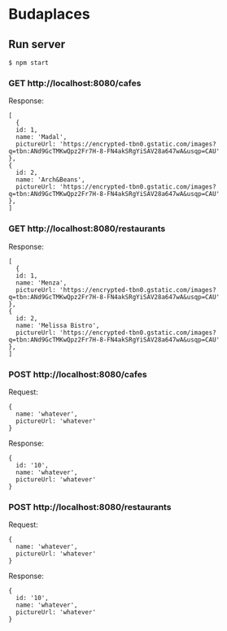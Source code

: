 # Budaplaces

## Run server
```
$ npm start
```

### GET http://localhost:8080/cafes
Response:
```
[
  {
  id: 1,
  name: 'Madal',
  pictureUrl: 'https://encrypted-tbn0.gstatic.com/images?q=tbn:ANd9GcTMKwQpz2Fr7H-8-FN4akSRgYiSAV28a647wA&usqp=CAU'
},
{
  id: 2,
  name: 'Arch&Beans',
  pictureUrl: 'https://encrypted-tbn0.gstatic.com/images?q=tbn:ANd9GcTMKwQpz2Fr7H-8-FN4akSRgYiSAV28a647wA&usqp=CAU'
},
]
```

### GET http://localhost:8080/restaurants
Response:
```
[
  {
  id: 1,
  name: 'Menza',
  pictureUrl: 'https://encrypted-tbn0.gstatic.com/images?q=tbn:ANd9GcTMKwQpz2Fr7H-8-FN4akSRgYiSAV28a647wA&usqp=CAU'
},
{
  id: 2,
  name: 'Melissa Bistro',
  pictureUrl: 'https://encrypted-tbn0.gstatic.com/images?q=tbn:ANd9GcTMKwQpz2Fr7H-8-FN4akSRgYiSAV28a647wA&usqp=CAU'
},
]
```

### POST http://localhost:8080/cafes
Request:
```
{
  name: 'whatever',
  pictureUrl: 'whatever'
}
```
Response:
```
{
  id: '10',
  name: 'whatever',
  pictureUrl: 'whatever'
}
```

### POST http://localhost:8080/restaurants
Request:
```
{
  name: 'whatever',
  pictureUrl: 'whatever'
}
```
Response:
```
{
  id: '10',
  name: 'whatever',
  pictureUrl: 'whatever'
}
```